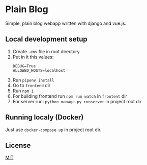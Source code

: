 # Plain Blog

Simple, plain blog webapp written with django and vue.js.

## Local development setup

1. Create `.env` file in root directory
2. Put in it this values:
    ```
    DEBUG=True
    ALLOWED_HOSTS=localhost
    ```
3. Run `pipenv install`
4. Go to `frontend` dir
5. Run `npm i`
6. For building frontend run `npm run watch` in `frontent` dir
7. For server run: `python manage.py runserver` in project root dir

## Running localy (Docker)

Just use `docker-compose up` in project root dir.

## License
[MIT](https://choosealicense.com/licenses/mit/)
